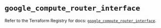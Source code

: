 # `google_compute_router_interface`

Refer to the Terraform Registry for docs: [`google_compute_router_interface`](https://registry.terraform.io/providers/hashicorp/google-beta/6.33.0/docs/resources/google_compute_router_interface).
